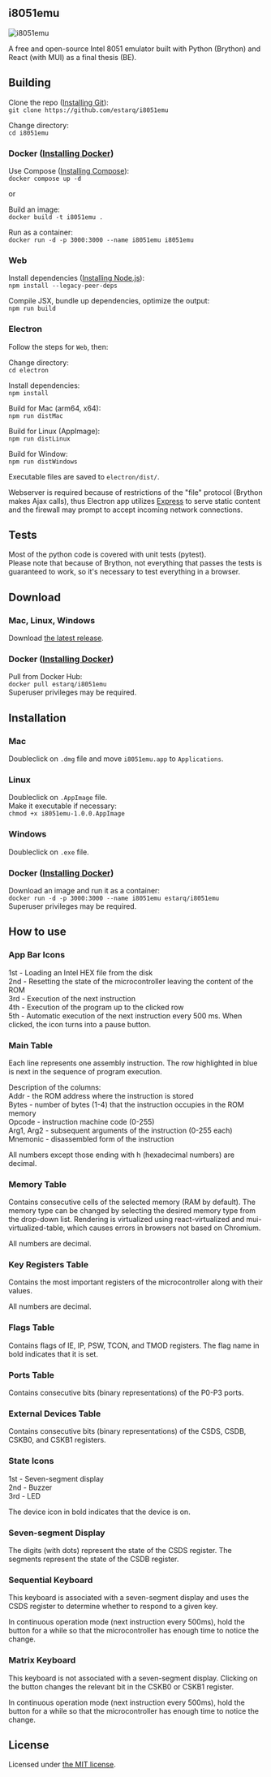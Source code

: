 ## i8051emu

![i8051emu](https://github.com/estarq/i8051emu/blob/master/.github/i8051emu.png)

A free and open-source Intel 8051 emulator built with Python (Brython) and React (with MUI) as a final thesis (BE).

## Building

Clone the repo ([Installing Git](https://git-scm.com/book/en/v2/Getting-Started-Installing-Git)):<br>
`git clone https://github.com/estarq/i8051emu`

Change directory:<br>
`cd i8051emu`

### Docker ([Installing Docker](https://docs.docker.com/get-docker/))

Use Compose ([Installing Compose](https://docs.docker.com/compose/install/)):<br>
`docker compose up -d`

or

Build an image:<br>
`docker build -t i8051emu .`

Run as a container:<br>
`docker run -d -p 3000:3000 --name i8051emu i8051emu`

### Web

Install dependencies ([Installing Node.js](https://nodejs.dev/learn/how-to-install-nodejs)):<br>
`npm install --legacy-peer-deps`

Compile JSX, bundle up dependencies, optimize the output:<br>
`npm run build`

### Electron

Follow the steps for `Web`, then:

Change directory:<br>
`cd electron`

Install dependencies:<br>
`npm install`

Build for Mac (arm64, x64):<br>
`npm run distMac`

Build for Linux (AppImage):<br>
`npm run distLinux`

Build for Window:<br>
`npm run distWindows`

Executable files are saved to `electron/dist/`.

Webserver is required because of restrictions of the "file" protocol (Brython makes Ajax calls), thus Electron app utilizes [Express](https://expressjs.com/) to serve static content and the firewall may prompt to accept incoming network connections.

## Tests

Most of the python code is covered with unit tests (pytest).<br>
Please note that because of Brython, not everything that passes the tests is guaranteed to work, so it's necessary to test everything in a browser.

## Download

### Mac, Linux, Windows

Download [the latest release](https://github.com/estarq/i8051emu/releases).

### Docker ([Installing Docker](https://docs.docker.com/get-docker/))

Pull from Docker Hub:<br>
`docker pull estarq/i8051emu`
<br>Superuser privileges may be required.

## Installation

### Mac

Doubleclick on `.dmg` file and move `i8051emu.app` to `Applications`.

### Linux

Doubleclick on `.AppImage` file.<br>Make it executable if necessary:<br>
`chmod +x i8051emu-1.0.0.AppImage`

### Windows

Doubleclick on `.exe` file.

### Docker ([Installing Docker](https://docs.docker.com/get-docker/))

Download an image and run it as a container:<br>
`docker run -d -p 3000:3000 --name i8051emu estarq/i8051emu`
<br>Superuser privileges may be required.

## How to use

### App Bar Icons

1st - Loading an Intel HEX file from the disk<br>
2nd - Resetting the state of the microcontroller leaving the content of the ROM<br>
3rd - Execution of the next instruction<br>
4th - Execution of the program up to the clicked row<br>
5th - Automatic execution of the next instruction every 500 ms. When clicked, the icon turns into a pause button.

### Main Table

Each line represents one assembly instruction. The row highlighted in blue is next in the sequence of program execution.

Description of the columns:<br>
Addr - the ROM address where the instruction is stored<br>
Bytes - number of bytes (1-4) that the instruction occupies in the ROM memory<br>
Opcode - instruction machine code (0-255)<br>
Arg1, Arg2 - subsequent arguments of the instruction (0-255 each)<br>
Mnemonic - disassembled form of the instruction

All numbers except those ending with h (hexadecimal numbers) are decimal.

### Memory Table

Contains consecutive cells of the selected memory (RAM by default). The memory type can be changed by selecting the desired memory type from the drop-down list. Rendering is virtualized using react-virtualized and mui-virtualized-table, which causes errors in browsers not based on Chromium.

All numbers are decimal.

### Key Registers Table

Contains the most important registers of the microcontroller along with their values.

All numbers are decimal.

### Flags Table

Contains flags of IE, IP, PSW, TCON, and TMOD registers. The flag name in bold indicates that it is set.

### Ports Table

Contains consecutive bits (binary representations) of the P0-P3 ports.

### External Devices Table

Contains consecutive bits (binary representations) of the CSDS, CSDB, CSKB0, and CSKB1 registers.

### State Icons

1st - Seven-segment display<br>
2nd - Buzzer<br>
3rd - LED

The device icon in bold indicates that the device is on.

### Seven-segment Display

The digits (with dots) represent the state of the CSDS register. The segments represent the state of the CSDB register.

### Sequential Keyboard

This keyboard is associated with a seven-segment display and uses the CSDS register to determine whether to respond to a given key.

In continuous operation mode (next instruction every 500ms), hold the button for a while so that the microcontroller has enough time to notice the change.

### Matrix Keyboard

This keyboard is not associated with a seven-segment display. Clicking on the button changes the relevant bit in the CSKB0 or CSKB1 register.

In continuous operation mode (next instruction every 500ms), hold the button for a while so that the microcontroller has enough time to notice the change.

## License

Licensed under [the MIT license](https://github.com/estarq/i8051emu/blob/master/LICENSE).
